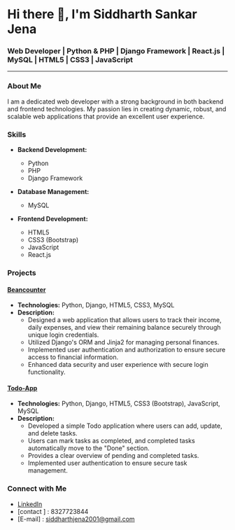 # Hi there 👋, I'm Siddharth Sankar Jena

### Web Developer | Python & PHP | Django Framework | React.js | MySQL | HTML5 | CSS3 | JavaScript

---

### About Me

I am a dedicated web developer with a strong background in both backend and frontend technologies. My passion lies in creating dynamic, robust, and scalable web applications that provide an excellent user experience. 

### Skills

- **Backend Development:**
  - Python
  - PHP
  - Django Framework

- **Database Management:**
  - MySQL

- **Frontend Development:**
  - HTML5
  - CSS3 (Bootstrap)
  - JavaScript
  - React.js

### Projects

#### [Beancounter](https://github.com/siddharthjena/Finance-Manager-Webapp)
- **Technologies:** Python, Django, HTML5, CSS3, MySQL
- **Description:** 
  - Designed a web application that allows users to track their income, daily expenses, and view their remaining balance securely through unique login credentials.
  - Utilized Django's ORM and Jinja2 for managing personal finances.
  - Implemented user authentication and authorization to ensure secure access to financial information.
  - Enhanced data security and user experience with secure login functionality.

#### [Todo-App](https://github.com/siddharthjena/Todo-App)
- **Technologies:** Python, Django, HTML5, CSS3 (Bootstrap), JavaScript, MySQL
- **Description:**
  - Developed a simple Todo application where users can add, update, and delete tasks.
  - Users can mark tasks as completed, and completed tasks automatically move to the "Done" section.
  - Provides a clear overview of pending and completed tasks.
  - Implemented user authentication to ensure secure task management.
 
### Connect with Me

- [LinkedIn](https://www.linkedin.com/in/siddharth-jena-28a64424a)
- [contact ] : 8327723844
- [E-mail] : siddharthjena2001@gmail.com
